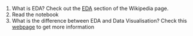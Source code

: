 1. What is EDA? Check out the [EDA](https://en.wikipedia.org/wiki/Exploratory_data_analysis) section of the Wikipedia page.
2. Read the notebook
2. What is the difference between EDA and Data Visualisation? Check this [webpage](https://medium.com/analytics-vidhya/data-visualization-and-exploratory-data-analysis-eda-in-data-science-984e84942fda) to get more information